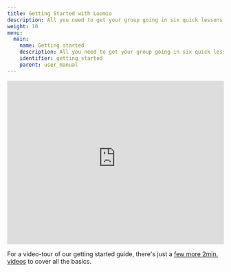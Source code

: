 ```yaml
---
title: Getting Started with Loomio
description: All you need to get your group going in six quick lessons. See what's new in Loomio 2.0 (and turn it on or off) at loomio.org/beta
weight: 10
menu:
  main:
    name: Getting started
    description: All you need to get your group going in six quick lessons.
    identifier: getting_started
    parent: user_manual
---
```


<iframe width="100%" height="380px" src="https://www.youtube-nocookie.com/embed/JMda6WYx9jM" frameborder="0" allowfullscreen></iframe>

For a video-tour of our getting started guide, there's just a [few more 2min. videos](/en/overview-and-how-tos) to cover all the basics.
